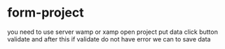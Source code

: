 # form-project
you need to use server wamp or xamp
open project
put data 
click button validate
and after this if validate do not have error 
we can to save data
